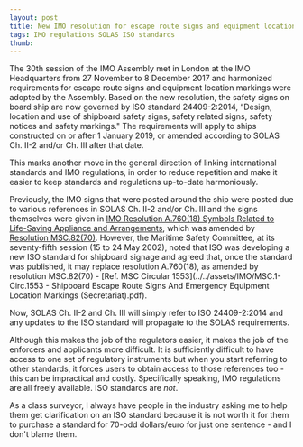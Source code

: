 ```yaml
---
layout: post
title: New IMO resolution for escape route signs and equipment location markings
tags: IMO regulations SOLAS ISO standards
thumb: 
---
```

The 30th session of the IMO Assembly met in London at the IMO Headquarters from 27 November to 8 December 2017 and harmonized requirements for escape route signs and equipment location markings were adopted by the Assembly.  Based on the new resolution, the safety signs on board ship are now governed by ISO standard 24409-2:2014, “Design, location and use of shipboard safety signs, safety related signs, safety notices and safety markings." The requirements will apply to ships constructed on or after 1 January 2019, or amended according to SOLAS Ch. II-2 and/or Ch. III after that date.

This marks another move in the general direction of linking international standards and IMO regulations, in order to reduce repetition and make it easier to keep standards and regulations up-to-date harmoniously.

Previously, the IMO signs that were posted around the ship were posted due to various references in SOLAS Ch. II-2 and/or Ch. III and the signs themselves were given in [IMO Resolution A.760(18) Symbols Related to Life-Saving Appliance and Arrangements](http://www.imo.org/blast/blastDataHelper.asp?data_id=22605&filename=A760(18)E.pdf), which was amended by [Resolution MSC.82(70)](http://www.imo.org/en/KnowledgeCentre/IndexofIMOResolutions/Maritime-Safety-Committee-(MSC)/Documents/MSC.82(70).pdf).  However, the Maritime Safety Committee, at its seventy-fifth session (15 to 24 May 2002), noted that ISO was developing a new ISO standard for shipboard signage and agreed that, once the standard was published, it may replace resolution A.760(18), as amended by resolution MSC.82(70) - [Ref. MSC Circular 1553](../../assets/IMO/MSC.1-Circ.1553 - Shipboard Escape Route Signs And Emergency Equipment Location Markings (Secretariat).pdf).


Now, SOLAS Ch. II-2 and Ch. III will simply refer to ISO 24409-2:2014 and any updates to the ISO standard will propagate to the SOLAS requirements.

Although this makes the job of the regulators easier, it makes the job of the enforcers and applicants more difficult.  It is sufficiently difficult to have access to one set of regulatory instruments but when you start referring to other standards, it forces users to obtain access to those references too - this can be impractical and costly.  Specifically speaking, IMO regulations are all freely available.  ISO standards are *not*.

As a class surveyor, I always have people in the industry asking me to help them get clarification on an ISO standard because it is not worth it for them to purchase a standard for 70-odd dollars/euro for just one sentence - and I don't blame them.
